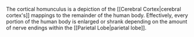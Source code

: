 The cortical homunculus is a depiction of the [[Cerebral Cortex|cerebral cortex's]] mappings to the remainder of the human body. Effectively, every portion of the human body is enlarged or shrank depending on the amount of nerve endings within the [[Parietal Lobe|parietal lobe]].